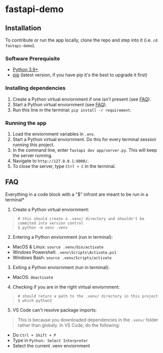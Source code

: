 # fastapi-demo

## Installation

To contribute or run the app locally, clone the repo and step into it (i.e. `cd fastapi-demo`).

### Software Prerequisite
* [Python 3.9+](https://www.python.org/downloads/)
* [pip](https://packaging.python.org/en/latest/tutorials/installing-packages/) (latest version, if you have pip it's the best to upgrade it first)

### Installing dependencies
1. Create a Python virtual enviornment if one isn't present (see [FAQ](#faq)).
2. Start a Python virtual enviornment (see [FAQ](#faq)).
3. Run this line in the terminal: `pip install -r requirement`.

### Running the app
1. Load the enviornment variables in `.env`.
2. Start a Python virtual enviornment. Do this for every terminal session running this project.
3. In the command line, enter `fastapi dev app/server.py`. This will keep the server running.
4. Navigate to `http://127.0.0.1:8000/`.
5. To close the server, type `Ctrl + C` in the terminal.

## FAQ
Everything in a code block with a "$" infront are meant to be run in a terminal*

1. Create a Python virtual enviornment:
> ```
> # this should create a .venv/ directory and shouldn't be commited into version control
> $ python -m venv .venv
> ```

2. Entering a Python enviornment (run in terminal):
* MacOS & Linux: `source .venv/bin/activate`
* Windoes Powershell: `.venv\Scripts\Activate.ps1`
* Windows Bash: `source .venv/Scripts/activate`

3. Exiting a Python enviornment (run in terminal):
* MacOS: `deactivate`

4. Checking if you are in the right virtual enviornment:
> ```
> # should return a path to the .venv/ directory in this project
> $ which python3
> ```

5. VS Code can't resolve package imports:

> This is because you downloaded dependencies in the `.venv/` folder rather than globaly. In VS Code, do the following:
* Do `Ctrl + Shift + P`
* Type in `Python: Select Interpreter`
* Select the current .venv enviornment
